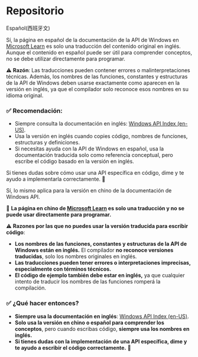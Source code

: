 # Repositorio
Español(西班牙文) 


Sí, la página en español de la documentación de la API de Windows en [Microsoft Learn](https://learn.microsoft.com/es-mx/windows/win32/apiindex/windows-api-list) es solo una traducción del contenido original en inglés. Aunque el contenido en español puede ser útil para comprender conceptos, no se debe utilizar directamente para programar.  

⚠️ **Razón**: Las traducciones pueden contener errores o malinterpretaciones técnicas. Además, los nombres de las funciones, constantes y estructuras de la API de Windows deben usarse exactamente como aparecen en la versión en inglés, ya que el compilador solo reconoce esos nombres en su idioma original.  

### ✅ **Recomendación**:
- Siempre consulta la documentación en inglés: [Windows API Index (en-US)](https://learn.microsoft.com/en-us/windows/win32/apiindex/windows-api-list).
- Usa la versión en inglés cuando copies código, nombres de funciones, estructuras y definiciones.
- Si necesitas ayuda con la API de Windows en español, usa la documentación traducida solo como referencia conceptual, pero escribe el código basado en la versión en inglés.  

Si tienes dudas sobre cómo usar una API específica en código, dime y te ayudo a implementarla correctamente. 🚀


Sí, lo mismo aplica para la versión en chino de la documentación de Windows API.  

📌 **La página en chino de [Microsoft Learn](https://learn.microsoft.com/zh-cn/windows/win32/apiindex/windows-api-list) es solo una traducción y no se puede usar directamente para programar.**  

⚠️ **Razones por las que no puedes usar la versión traducida para escribir código**:  
- **Los nombres de las funciones, constantes y estructuras de la API de Windows están en inglés.** El compilador **no reconoce versiones traducidas**, solo los nombres originales en inglés.  
- **Las traducciones pueden tener errores o interpretaciones imprecisas, especialmente con términos técnicos.**  
- **El código de ejemplo también debe estar en inglés,** ya que cualquier intento de traducir los nombres de las funciones romperá la compilación.  

### ✅ **¿Qué hacer entonces?**  
- **Siempre usa la documentación en inglés**: [Windows API Index (en-US)](https://learn.microsoft.com/en-us/windows/win32/apiindex/windows-api-list).  
- **Solo usa la versión en chino o español para comprender los conceptos**, pero cuando escribas código, **siempre usa los nombres en inglés.**  
- **Si tienes dudas con la implementación de una API específica, dime y te ayudo a escribir el código correctamente.** 🚀
